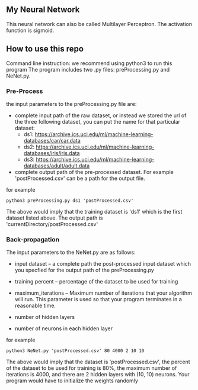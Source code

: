 ## My Neural Network
This neural network can also be called Multilayer Perceptron. The activation function is sigmoid.

## How to use this repo
Command line instruction:
we recommend using python3 to run this program
The program includes two .py files: preProcessing.py and NeNet.py.

### Pre-Process
the input parameters to the preProcessing.py file are:
+ complete input path of the raw dataset, or instead we stored the url of the three following dataset, you can put the name for that particular dataset:
  - ds1: https://archive.ics.uci.edu/ml/machine-learning-databases/car/car.data
  - ds2: https://archive.ics.uci.edu/ml/machine-learning-databases/iris/iris.data
  - ds3: https://archive.ics.uci.edu/ml/machine-learning-databases/adult/adult.data
+ complete output path of the pre-processed dataset. For example 'postProcessed.csv' can be a path for the output file.

for example
```
python3 preProcessing.py ds1 'postProcessed.csv'
```
The above would imply that the training dataset is 'ds1' which is the first dataset listed above. The output path is 'currentDirectory/postProcessed.csv'

### Back-propagation
The input parameters to the NeNet.py
are as follows:
+ input dataset – a complete path the post-processed input dataset which you specfied for the output path of the preProcessing.py

+ training percent – percentage of the dataset to be used for training
+ maximum_iterations – Maximum number of iterations that your algorithm will run. This
parameter is used so that your program terminates in a reasonable time.
+ number of hidden layers
+ number of neurons in each hidden layer


for example 
```
python3 NeNet.py 'postProcessed.csv' 80 4000 2 10 10
```
The above would imply that the dataset is 'postProcessed.csv', the percent of the dataset to be used for
training is 80%, the maximum number of iterations is 4000, and there are 2 hidden layers with
(10, 10) neurons. Your program would have to initialize the weights randomly
